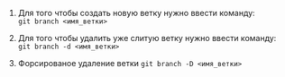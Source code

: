 
1. Для того чтобы создать новую ветку нужно ввести команду:  
```git branch <имя_ветки>```  

2. Для того чтобы удалить уже слитую ветку нужно ввести команду:  
```git branch -d <имя_ветки>```

3. Форсированое удаление ветки
```git branch -D <имя_ветки>```
